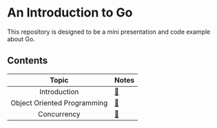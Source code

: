 # An Introduction to Go

This repository is designed to be a mini presentation and code example about Go.

## Contents

| Topic                           |  Notes                                   |
|:-------------------------------:|:-----------------------------------------|
| Introduction                    | [:book:](notes/intro.md)                 |
| Object Oriented Programming     | [:book:](notes/oop.md)                   |
| Concurrency                     | [:book:](notes/concurrency.md)                   |

